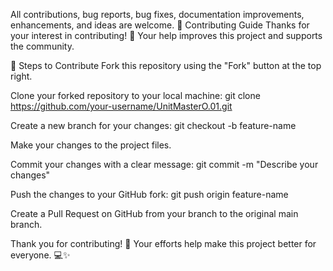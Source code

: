 All contributions, bug reports, bug fixes, documentation improvements, enhancements, and ideas are welcome.
🤝 Contributing Guide
Thanks for your interest in contributing! 🎉
Your help improves this project and supports the community.

📝 Steps to Contribute
Fork this repository using the "Fork" button at the top right.

Clone your forked repository to your local machine:
git clone https://github.com/your-username/UnitMasterO.01.git

Create a new branch for your changes:
git checkout -b feature-name

Make your changes to the project files.

Commit your changes with a clear message:
git commit -m "Describe your changes"

Push the changes to your GitHub fork:
git push origin feature-name

Create a Pull Request on GitHub from your branch to the original main branch.

Thank you for contributing! 🙌
Your efforts help make this project better for everyone. 💻✨
